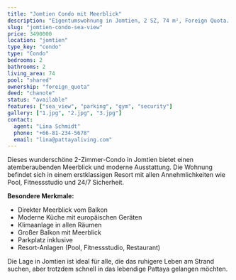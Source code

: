 ```yaml
---
title: "Jomtien Condo mit Meerblick"
description: "Eigentumswohnung in Jomtien, 2 SZ, 74 m², Foreign Quota. Deutschsprachige Begleitung. Meerblick, Pool, Fitnessstudio, 24/7 Sicherheit."
slug: "jomtien-condo-sea-view"
price: 3490000
location: "jomtien"
type_key: "condo"
type: "Condo"
bedrooms: 2
bathrooms: 2
living_area: 74
pool: "shared"
ownership: "foreign_quota"
deed: "chanote"
status: "available"
features: ["sea_view", "parking", "gym", "security"]
gallery: ["1.jpg", "2.jpg", "3.jpg"]
contact:
  agent: "Lina Schmidt"
  phone: "+66-81-234-5678"
  email: "lina@pattayaliving.com"
---
```


Dieses wunderschöne 2-Zimmer-Condo in Jomtien bietet einen atemberaubenden Meerblick und moderne Ausstattung. Die Wohnung befindet sich in einem erstklassigen Resort mit allen Annehmlichkeiten wie Pool, Fitnessstudio und 24/7 Sicherheit.

**Besondere Merkmale:**
- Direkter Meerblick vom Balkon
- Moderne Küche mit europäischen Geräten
- Klimaanlage in allen Räumen
- Großer Balkon mit Meerblick
- Parkplatz inklusive
- Resort-Anlagen (Pool, Fitnessstudio, Restaurant)

Die Lage in Jomtien ist ideal für alle, die das ruhigere Leben am Strand suchen, aber trotzdem schnell in das lebendige Pattaya gelangen möchten.
